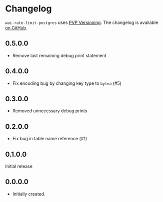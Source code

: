 # Changelog

`wai-rate-limit-postgres` uses [PVP Versioning][1].
The changelog is available [on GitHub][2].

## 0.5.0.0

* Remove last remaining debug print statement

## 0.4.0.0

* Fix encoding bug by changing key type to `bytea` (#5)

## 0.3.0.0

* Removed unnecessary debug prints

## 0.2.0.0

* Fix bug in table name reference (#1)

## 0.1.0.0

Initial release

## 0.0.0.0

* Initially created.

[1]: https://pvp.haskell.org
[2]: https://github.com/donatello/wai-rate-limit-postgres/releases
